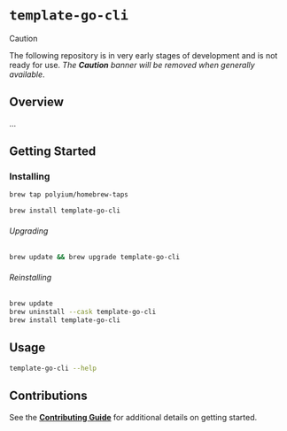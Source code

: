 # `template-go-cli`

> [!CAUTION]
> The following repository is in very early stages of development and is not ready for use. *The **Caution** banner will be removed when generally available*.

## Overview

...

## Getting Started

### Installing

```bash
brew tap polyium/homebrew-taps

brew install template-go-cli
```

###### Upgrading

```bash
brew update && brew upgrade template-go-cli
```

###### Reinstalling

```bash
brew update
brew uninstall --cask template-go-cli
brew install template-go-cli
```

## Usage

```bash
template-go-cli --help
```

## Contributions

See the [**Contributing Guide**](./CONTRIBUTING.md) for additional details on getting started.
